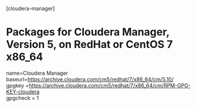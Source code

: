 [cloudera-manager]
# Packages for Cloudera Manager, Version 5, on RedHat or CentOS 7 x86_64           	  
name=Cloudera Manager
baseurl=https://archive.cloudera.com/cm5/redhat/7/x86_64/cm/5.10/
gpgkey =https://archive.cloudera.com/cm5/redhat/7/x86_64/cm/RPM-GPG-KEY-cloudera    
gpgcheck = 1
